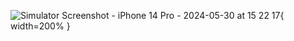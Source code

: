 ![Simulator Screenshot - iPhone 14 Pro - 2024-05-30 at 15 22 17](https://github.com/tugrulcnr/glsp-json/assets/62575550/e6f2839a-a72e-4c2a-8675-636b49fcab17){ width=200% }
